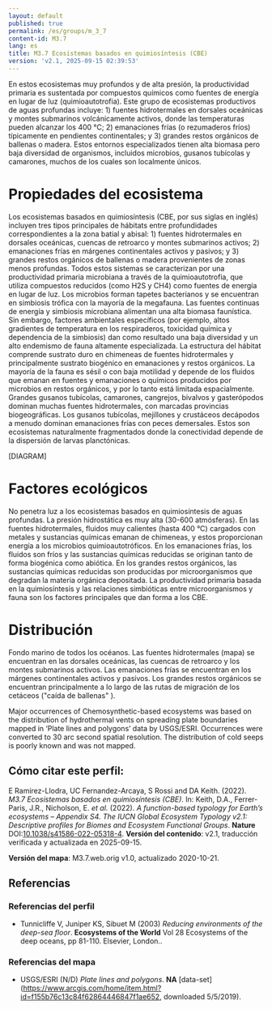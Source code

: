 ```yaml
---
layout: default
published: true
permalink: /es/groups/m_3_7
content-id: M3.7
lang: es
title: M3.7 Ecosistemas basados ​​en quimiosíntesis (CBE)
version: 'v2.1, 2025-09-15 02:39:53'
---
```


En estos ecosistemas muy profundos y de alta presión, la productividad primaria es sustentada por compuestos químicos como fuentes de energía en lugar de luz (quimioautotrofia). Este grupo de ecosistemas productivos de aguas profundas incluye: 1) fuentes hidrotermales en dorsales oceánicas y montes submarinos volcánicamente activos, donde las temperaturas pueden alcanzar los 400 °C; 2) emanaciones frías (o rezumaderos fríos) típicamente en pendientes continentales; y 3) grandes restos orgánicos de ballenas o madera. Estos entornos especializados tienen alta biomasa pero baja diversidad de organismos, incluidos microbios, gusanos tubícolas y camarones, muchos de los cuales son localmente únicos.

# Propiedades del ecosistema
 
Los ecosistemas basados ​​en quimiosíntesis (CBE, por sus siglas en inglés) incluyen tres tipos principales de hábitats entre profundidades correspondientes a la zona batial y abisal: 1) fuentes hidrotermales en dorsales oceánicas, cuencas de retroarco y montes submarinos activos; 2) emanaciones frías en márgenes continentales activos y pasivos; y 3) grandes restos orgánicos de ballenas o madera provenientes de zonas menos profundas. Todos estos sistemas se caracterizan por una productividad primaria microbiana a través de la quimioautotrofia, que utiliza compuestos reducidos (como H2S y CH4) como fuentes de energía en lugar de luz. Los microbios forman tapetes bacterianos y se encuentran en simbiosis trófica con la mayoría de la megafauna. Las fuentes continuas de energía y simbiosis microbiana alimentan una alta biomasa faunística. Sin embargo, factores ambientales específicos (por ejemplo, altos gradientes de temperatura en los respiraderos, toxicidad química y dependencia de la simbiosis) dan como resultado una baja diversidad y un alto endemismo de fauna altamente especializada. La estructura del hábitat comprende sustrato duro en chimeneas de fuentes hidrotermales y principalmente sustrato biogénico en emanaciones y restos orgánicos. La mayoría de la fauna es sésil o con baja motilidad y depende de los fluidos que emanan en fuentes y emanaciones o químicos producidos por microbios en restos orgánicos, y por lo tanto está limitada espacialmente. Grandes gusanos tubícolas, camarones, cangrejos, bivalvos y gasterópodos dominan muchas fuentes hidrotermales, con marcadas provincias biogeográficas. Los gusanos tubícolas, mejillones y crustáceos decápodos a menudo dominan emanaciones frías con peces demersales. Estos son ecosistemas naturalmente fragmentados donde la conectividad depende de la dispersión de larvas planctónicas.

[DIAGRAM]

# Factores ecológicos
 
No penetra luz a los ecosistemas basados ​​en quimiosíntesis de aguas profundas. La presión hidrostática es muy alta (30-600 atmósferas). En las fuentes hidrotermales, fluidos muy calientes (hasta 400 °C) cargados con metales y sustancias químicas emanan de chimeneas, y estos proporcionan energía a los microbios quimioautotróficos. En los emanaciones frías, los fluidos son fríos y las sustancias químicas reducidas se originan tanto de forma biogénica como abiótica. En los grandes restos orgánicos, las sustancias químicas reducidas son producidas por microorganismos que degradan la materia orgánica depositada. La productividad primaria basada en la quimiosíntesis y las relaciones simbióticas entre microorganismos y fauna son los factores principales que dan forma a los CBE.
 
# Distribución
 
Fondo marino de todos los océanos. Las fuentes hidrotermales (mapa) se encuentran en las dorsales oceánicas, las cuencas de retroarco y los montes submarinos activos. Las emanaciones frías se encuentran en los márgenes continentales activos y pasivos. Los grandes restos orgánicos se encuentran principalmente a lo largo de las rutas de migración de los cetáceos ("caída de ballenas" ).

Major occurrences of Chemosynthetic-based ecosystems was based on the distribution of hydrothermal vents on spreading plate boundaries mapped in ‘Plate lines and polygons’ data by USGS/ESRI. Occurrences were converted to 30 arc second spatial resolution. The distribution of cold seeps is poorly known and was not mapped.

## Cómo citar este perfil:

E Ramirez-Llodra, UC Fernandez-Arcaya, S Rossi and DA Keith. (2022). *M3.7 Ecosistemas basados ​​en quimiosíntesis (CBE)*. In: Keith, D.A., Ferrer-Paris, J.R., Nicholson, E. *et al.* (2022). *A function-based typology for Earth’s ecosystems – Appendix S4. The IUCN Global Ecosystem Typology v2.1: Descriptive profiles for Biomes and Ecosystem Functional Groups*. **Nature** DOI:[10.1038/s41586-022-05318-4](https://doi.org/10.1038/s41586-022-05318-4).
**Versión del contenido**: v2.1, traducción verificada y actualizada en 2025-09-15.

**Versión del mapa**: M3.7.web.orig v1.0, actualizado 2020-10-21.

## Referencias

### Referencias del perfil
* Tunnicliffe V, Juniper KS, Sibuet M  (2003) *Reducing environments of the deep-sea floor*. **Ecosystems of the World** Vol 28 Ecosystems of the deep oceans, pp 81-110. Elsevier, London..

### Referencias del mapa
* USGS/ESRI  (N/D) *Plate lines and polygons*. **NA** [data-set](https://www.arcgis.com/home/item.html?id=f155b76c13c84f62864446847f1ae652, downloaded 5/5/2019).
